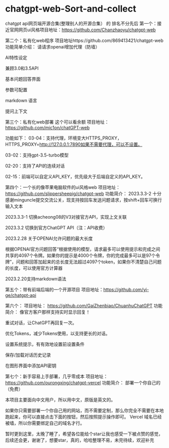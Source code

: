 # chatgpt-web-Sort-and-collect
chatgpt api网页端开源合集(整理别人的开源合集）
的
排名不分先后
第一个：接近官网网页ui风格项目地址：https://github.com/Chanzhaoyu/chatgpt-web



第二个：私有化web程序
项目地址https://github.com/869413421/chatgpt-web
功能简单介绍：
请请求openai增加代理（防墙）

AI特性设定

兼顾3.0和3.5API

基本问题回答界面

参数可配置

markdown 语言

提问上下文



第三个：私有化web部署 这个可以看余额
项目地址：https://github.com/mic1on/chatGPT-web

功能如下：
03-04：支持代理，环境变大HTTPS_PROXY，HTTPS_PROXY=http://127.0.0.1:7890如果不需要代理，可以不设置。

03-02：支持gpt-3.5-turbo模型

02-20：支持了API的连续对话

02-15：前端可以自定义API_KEY，优先级大于后端自定义的API_KEY。



第四个：一个长的像苹果电脑软件的ui风格web
项目地址：https://github.com/slippersheepig/chatgpt-web
功能简介：
2023.3.3-2 十分感谢minguncle提交交流公关，现支持按回车发送问题请求，按shift+回车可换行输入文本

2023.3.3-1 切换acheong08的V3对接官方API，实现上文关联

2023.3.2 切换到官方ChatGPT API（注：API收费）

2023.2.28 关于OPENAI允许问题的最大长度

根据OPENAI官方问题回答“根据使用的模型，请求最多可以使用提示和完成之间共享的4097个令牌。如果你的提示是4000个令牌，你的完成最多可以是97个令牌”，问题和回答加起来的总长度无法超过4097个token，如果你不清楚自己问题的长度，可以使用官方计算器

2023.2.20支持markdown语法




第五个：带有前端后端的一个开源项目
项目地址：https://github.com/yi-ge/chatgpt-api




第六个：
项目地址：
https://github.com/GaiZhenbiao/ChuanhuChatGPT
功能简介：
像官方客户那样支持实时显示回复！

重试对话，让ChatGPT再回复一次。

优化Tokens，减少Tokens使用，以支持更长的对话。

设置系统提示，有有效地设置前设置条件

保存/加载对话历史记录

在图形界面中添加API密钥



第七个：新手容易上手部署，几乎零成本
项目地址：https://github.com/ourongxing/chatgpt-vercel
功能简介：
部署一个你自己的（免费）

本项目主要面向中文用户，所以用中文，原版是英文的。

如果你只需要部署一个你自己用的网站，而不需要定制，那么你完全不需要在本地跑起来，你可以直接点击下面的按钮，然后按照提示操作即可。 Vercel 域名已经被墙，所以你需要绑定自己的域名才行。



暂时更到这里，太晚了睡了，希望各位能给个star让我也感受一下被点赞的感觉，后续还会更，谢谢了，想要star，真的，哈哈整理不易，未完待续，欢迎补充


